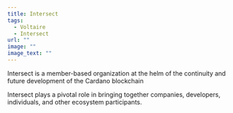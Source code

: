 ```yaml
---
title: Intersect
tags:
  - Voltaire
  - Intersect
url: ""
image: ""
image_text: ""
---
```


Intersect is a member-based organization at the helm of the continuity and future development of the Cardano blockchain 

Intersect plays a pivotal role in bringing together companies, developers, individuals, and other ecosystem participants.
